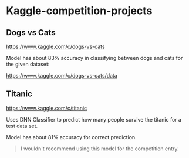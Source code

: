 # Kaggle-competition-projects

## Dogs vs Cats

https://www.kaggle.com/c/dogs-vs-cats

Model has about 83% accuracy in classifying between dogs and cats for the given dataset:

https://www.kaggle.com/c/dogs-vs-cats/data


## Titanic

https://www.kaggle.com/c/titanic

Uses DNN Classifier to predict how many people survive the titanic for a test data set.

Model has about 81% accuracy for correct prediction.

> I wouldn't recommend using this model for the competition entry. 

